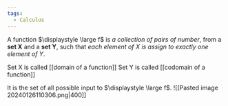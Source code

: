 ```yaml
---
tags:
  - Calculus
---
```

A function $\displaystyle \large f$ is *a collection of pairs of number*, from a **set X** and a **set Y**, such that *each element of X is assign to exactly one element of Y*.

Set X is called [[domain of a function]]
Set Y is called [[codomain of a function]]

It is the set of all possible input to $\displaystyle \large f$.
![[Pasted image 20240126110306.png|400]]
